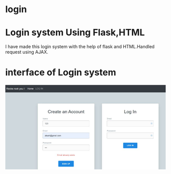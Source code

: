 # login

<h1> Login system Using Flask,HTML </h1>
I have made this login system with the help of flask and HTML.Handled request using AJAX.

<h1> interface of Login system </h1>
<img src="/login.JPG" >
